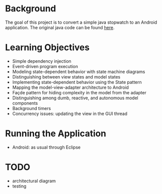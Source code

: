 # Background

The goal of this project is to convert a simple java stopwatch to an Android application.
The original java code can be found [here](https://github.com/concurrency-cs-luc-edu/simplestopwatch-java).

# Learning Objectives

* Simple dependency injection
* Event-driven program execution
* Modeling state-dependent behavior with state machine diagrams
* Distinguishing between view states and model states
* Implementing state-dependent behavior using the State pattern
* Mapping the model-view-adapter architecture to Android
* Fa&ccedil;de pattern for hiding complexity in the model from the adapter
* Distinguishing among dumb, reactive, and autonomous model components
* Background timers
* Concurrency issues: updating the view in the GUI thread

# Running the Application

* Android: as usual through Eclipse

# TODO

* architectural diagram
* testing
